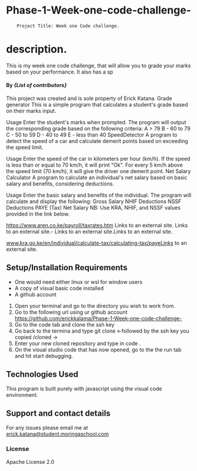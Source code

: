 # Phase-1-Week-one-code-challenge-
        Project Title: Week one Code challenge.
 # description.
  This is my week one code challenge, that will allow you to grade your marks based on your performance. It also has a sp      

#### By *{List of contributors}*
This project was created and is sole property of Erick Katana.
Grade generator
This is a simple program that calculates a student's grade based on their marks input.

Usage
Enter the student's marks when prompted.
The program will output the corresponding grade based on the following criteria:
A > 79
B - 60 to 79
C - 50 to 59
D - 40 to 49
E - less than 40
SpeedDetector
A program to detect the speed of a car and calculate demerit points based on exceeding the speed limit.

Usage
Enter the speed of the car in kilometers per hour (km/h).
If the speed is less than or equal to 70 km/h, it will print "Ok".
For every 5 km/h above the speed limit (70 km/h), it will give the driver one demerit point.
Net Salary Calculator
A program to calculate an individual's net salary based on basic salary and benefits, considering deductions.

Usage
Enter the basic salary and benefits of the individual.
The program will calculate and display the following:
Gross Salary
NHIF Deductions
NSSF Deductions
PAYE (Tax)
Net Salary
NB: Use KRA, NHIF, and NSSF values provided in the link below.

https://www.aren.co.ke/payroll/taxrates.htm Links to an external site.
Links to an external site.- Links to an external site.Links to an external site.

www.kra.go.ke/en/individual/calculate-tax/calculating-tax/payeLinks to an external site.

## Setup/Installation Requirements
* One would need either linux or wsl for window users
* A copy of visual basic code installed
* A github account

1. Open your terminal and go to the directory you wish to work from.
2. Go to the following url using ur github account https://github.com/erickkalama/Phase-1-Week-one-code-challenge-
3. Go to the code tab and clone the ssh key
4. Go back to the termina and type git clone <-followed by the ssh key you copied /cloned ->
5. Enter your new cloned repository and type in code .
6. On the visual studio code that has now opened, go to the the run tab and hit start debugging.
## Technologies Used
This program is built purely with javascript using the visual code environment.

## Support and contact details
For any issues please email me at erick.katana@student.moringaschool.com
### License
Apache License 2.0